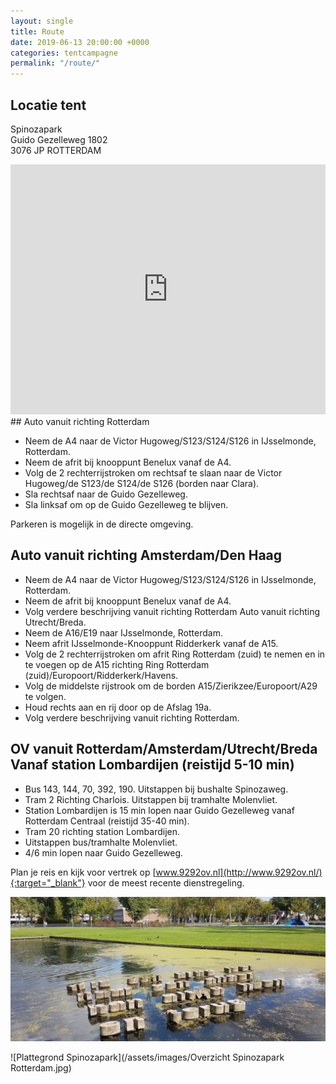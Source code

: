 ```yaml
---
layout: single
title: Route
date: 2019-06-13 20:00:00 +0000
categories: tentcampagne
permalink: "/route/"
---
```

## Locatie tent

Spinozapark  
Guido Gezelleweg 1802  
3076 JP  ROTTERDAM
<iframe src="https://www.google.com/maps/embed?pb=!1m18!1m12!1m3!1d2463.1531597418266!2d4.519951655360913!3d51.876416739136104!2m3!1f0!2f0!3f0!3m2!1i1024!2i768!4f13.1!3m3!1m2!1s0x47c433b4bebc0d63%3A0x187abf9f4b416573!2sSpinozapark!5e0!3m2!1sen!2snl!4v1560451745467!5m2!1sen!2snl" width="100%" height="400" frameborder="0" style="border:0" allowfullscreen></iframe>
## Auto vanuit richting Rotterdam

* Neem de A4 naar de Victor Hugoweg/S123/S124/S126 in IJsselmonde, Rotterdam.
* Neem de afrit bij knooppunt Benelux vanaf de A4.
* Volg de 2 rechterrijstroken om rechtsaf te slaan naar de Victor Hugoweg/de S123/de S124/de S126 (borden naar Clara).
* Sla rechtsaf naar de Guido Gezelleweg. 
* Sla linksaf om op de Guido Gezelleweg te blijven.

Parkeren is mogelijk in de directe omgeving.

## Auto vanuit richting Amsterdam/Den Haag

* Neem de A4 naar de Victor Hugoweg/S123/S124/S126 in IJsselmonde, Rotterdam. 
* Neem de afrit bij knooppunt Benelux vanaf de A4.
* Volg verdere beschrijving vanuit richting Rotterdam Auto vanuit richting Utrecht/Breda.
* Neem de A16/E19 naar IJsselmonde, Rotterdam. 
* Neem afrit IJsselmonde-Knooppunt Ridderkerk vanaf de A15.
* Volg de 2 rechterrijstroken om afrit Ring Rotterdam (zuid) te nemen en in te voegen op de A15 richting Ring Rotterdam (zuid)/Europoort/Ridderkerk/Havens.
* Volg de middelste rijstrook om de borden A15/Zierikzee/Europoort/A29 te volgen.
* Houd rechts aan en rij door op de Afslag 19a.
* Volg verdere beschrijving vanuit richting Rotterdam.

## OV vanuit Rotterdam/Amsterdam/Utrecht/Breda Vanaf station Lombardijen (reistijd 5-10 min) 

* Bus 143, 144, 70, 392, 190. Uitstappen bij bushalte Spinozaweg.
* Tram 2 Richting Charlois. Uitstappen bij tramhalte Molenvliet.
* Station Lombardijen is 15 min lopen naar Guido Gezelleweg vanaf Rotterdam Centraal (reistijd 35-40 min).
* Tram 20 richting station Lombardijen.
* Uitstappen bus/tramhalte Molenvliet.
* 4/6 min lopen naar Guido Gezelleweg.

Plan je reis en kijk voor vertrek op [www.9292ov.nl](http://www.9292ov.nl/){:target="_blank"} voor de meest recente dienstregeling.

![Spinozapark](/assets/images/park.png)

![Plattegrond Spinozapark](/assets/images/Overzicht Spinozapark Rotterdam.jpg)
